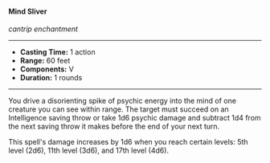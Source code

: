 #### Mind Sliver
*cantrip enchantment*
___
- **Casting Time:** 1 action
- **Range:** 60 feet
- **Components:** V
- **Duration:** 1 rounds
___
You drive a disorienting spike of psychic energy into the mind of one creature you can see within range. The target must succeed on an Intelligence saving throw or take 1d6 psychic damage and subtract 1d4 from the next saving throw it makes before the end of your next turn.

This spell's damage increases by 1d6 when you reach certain levels: 5th level (2d6), 11th level (3d6), and 17th level (4d6).